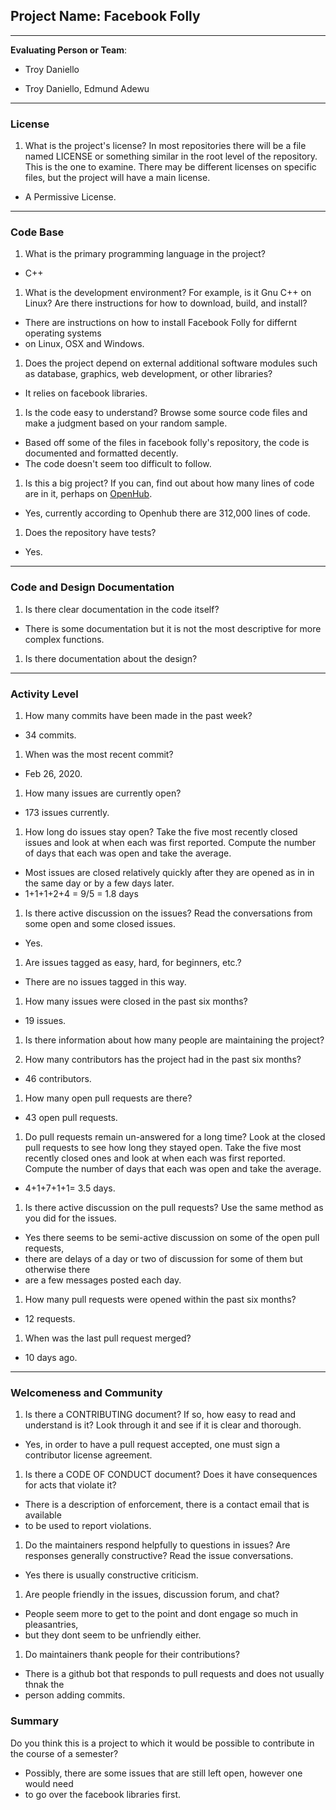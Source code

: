 
## Project Name: Facebook Folly

---

**Evaluating Person or Team**:

* Troy Daniello

* Troy Daniello, Edmund Adewu

---


### License

1. What is the project's license?
In most repositories there will be a file named LICENSE or something similar in
the root level of the repository. This is the one to examine. There may be
different licenses on specific files, but the project will have a main license.  <br>

* A Permissive License.

---

### Code Base


1. What is the primary programming language in the project? <br>

  * C++

1. What is the development environment? For example, is it Gnu C++ on Linux?
Are there instructions for how to download, build, and install? <br>

  * There are instructions on how to install Facebook Folly for differnt operating systems 
  * on Linux, OSX and Windows.

1. Does the project depend on external additional software modules such as
database,  graphics, web development, or other libraries? <br>

  * It relies on facebook libraries.

1. Is the code easy to understand? Browse some source code files and make
a judgment based on your random sample.  <br>

  * Based off some of the files in facebook folly's repository, the code is documented and formatted decently.
* The code doesn't seem too difficult to follow.

1. Is this a big project? If you can, find out about how many lines of code
are in it, perhaps on [OpenHub](https://www.openhub.net/).  <br>

  * Yes, currently according to Openhub there are 312,000 lines of code.

1. Does the repository have tests? <br>

  * Yes.

---

### Code and Design Documentation
1. Is there clear documentation in the code itself? <br>

  * There is some documentation but it is not the most descriptive for more complex functions.

1. Is there documentation about the design? <br>

---


### Activity Level


1. How many commits have been made in the past week? <br>

 * 34 commits.

1. When was the most recent commit? <br>

  * Feb 26, 2020.

1. How many issues are currently open? <br>
  
  * 173 issues currently.

1. How long do issues stay open?
Take the five most recently closed issues and look at when each was first reported.
Compute the number of days that each was open and take the average.  <br>

  * Most issues are closed relatively quickly after they are opened as in in the same day or by a few days later.
  * 1+1+1+2+4 = 9/5 = 1.8 days

1. Is there active discussion on the issues?
Read the conversations from some open and some closed issues.  <br>

  * Yes.

1. Are issues tagged as easy, hard, for beginners, etc.? <br>

  * There are no issues tagged in this way.

1. How many issues were closed in the past six months? <br>

  * 19 issues.

1. Is there information about how many people are maintaining the project? <br>

1. How many contributors has the project had in the past six months? <br>

  * 46 contributors.

1. How many open pull requests are there? <br>

  * 43 open pull requests.

1. Do pull requests remain un-answered for a long time?
Look at the closed pull requests to see how long they stayed open.
Take the five most recently closed ones and look at when each was first reported.
Compute the number of days that each was open and take the average.  <br>

  * 4+1+7+1+1= 3.5 days.

1. Is there active discussion on the pull requests?
Use the same method as you did for the issues.  <br>

  * Yes there seems to be semi-active discussion on some of the open pull requests, 
  * there are delays of a day or two of discussion for some of them but otherwise there 
  * are a few messages posted each day.

1. How many pull requests were opened within the past six months? <br>

  * 12 requests.

1. When was the last  pull request  merged? <br>

  * 10 days ago.

---

### Welcomeness and Community

1. Is there a CONTRIBUTING document? If so, how easy to read and understand is it?
Look through it and see if it is clear and thorough.  <br>

  * Yes, in order to have a pull request accepted, one must sign a contributor license agreement.

1. Is there a CODE OF CONDUCT document? Does it have consequences for acts that
violate it? <br>

  * There is a description of enforcement, there is a contact email that is available 
  * to be used to report violations.

1. Do the maintainers respond helpfully to questions in issues?
Are responses generally constructive?
Read the issue conversations.  <br>

  * Yes there is usually constructive criticism.

1. Are people friendly in the issues, discussion forum, and chat? <br> 

  * People seem more to get to the point and dont engage so much in pleasantries,
  * but they dont seem to be unfriendly either. 

1. Do maintainers thank people for their contributions? <br>

  * There is a github bot that responds to pull requests and does not usually thnak the 
  * person adding commits.

### Summary
Do you think  this is a project to which it would be possible to contribute in the
course of a semester?

  * Possibly, there are some issues that are still left open, however one would need 
  * to go over the facebook libraries first.
